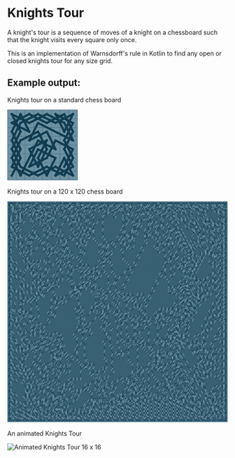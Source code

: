 # Knights Tour
A knight's tour is a sequence of moves of a knight on a chessboard such that the knight visits every square only once.

This is an implementation of Warnsdorff's rule in Kotlin to find any open or closed knights tour for any size grid.

## Example output:

Knights tour on a standard chess board

![Knights tour on a standard chess board](https://raw.githubusercontent.com/csdodd/KnightsTour/master/img/8.png)

Knights tour on a 120 x 120 chess board

![Knights tour on a 120 x 120 chess board](https://raw.githubusercontent.com/csdodd/KnightsTour/master/img/120.png)


An animated Knights Tour

![Animated Knights Tour 16 x 16](https://raw.gishubusercontent.com/csdodd/KnightsTour/master/img/16.gif)
